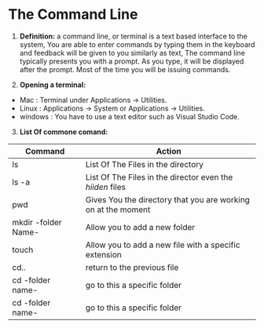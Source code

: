 # The Command Line

1. **Definition:** a command line, or terminal is a text based interface to the system, You are able to enter commands by typing them in the keyboard and feedback will be given to you similarly as text, The command line typically presents you with a prompt. As you type, it will be displayed after the prompt. Most of the time you will be issuing commands.

2. **Opening a terminal:** 

  * Mac :  Terminal under Applications -> Utilities.
  * Linux : Applications -> System or Applications -> Utilities.
  * windows : You have to use a text editor such as Visual Studio Code.
  
3. **List Of commone comand:**


| Command| Action |
| ------ | ----------- |
| ls     | List Of The Files in the directory |
| ls -a  | List Of The Files in the director even the *hiiden* files |
| pwd    | Gives You the directory that you are working on at the moment |
| mkdir -folder Name-  | Allow you to add a new folder |
| touch    | Allow you to add a new file with a specific extension |
| cd..    | return to the previous file |
| cd -folder name-    | go to this a specific folder |
| cd -folder name-    | go to this a specific folder |
 


